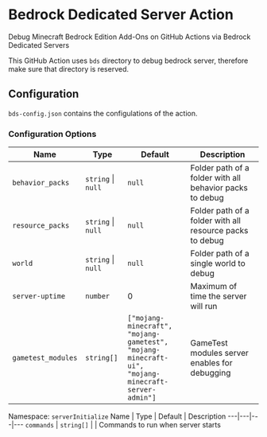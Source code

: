# Bedrock Dedicated Server Action

Debug Minecraft Bedrock Edition Add-Ons on GitHub Actions via Bedrock Dedicated Servers

This GitHub Action uses `bds` directory to debug bedrock server, therefore make sure that directory is reserved.

## Configuration

`bds-config.json` contains the configulations of the action.

### Configuration Options

Name | Type | Default | Description
---|---|---|---
`behavior_packs` | `string` \| `null` | `null` | Folder path of a folder with all behavior packs to debug
`resource_packs` | `string` \| `null` | `null` | Folder path of a folder with all resource packs to debug
`world` | `string` \| `null` | `null` | Folder path of a single world to debug
`server-uptime` | `number` | 0 | Maximum of time the server will run
`gametest_modules` | `string[]` | `["mojang-minecraft",`<br>`"mojang-gametest",`<br>`"mojang-minecraft-ui",`<br>`"mojang-minecraft-server-admin"]` | GameTest modules server enables for debugging

Namespace: `serverInitialize`
Name | Type | Default | Description
---|---|---|---
`commands` | `string[]` | | Commands to run when server starts